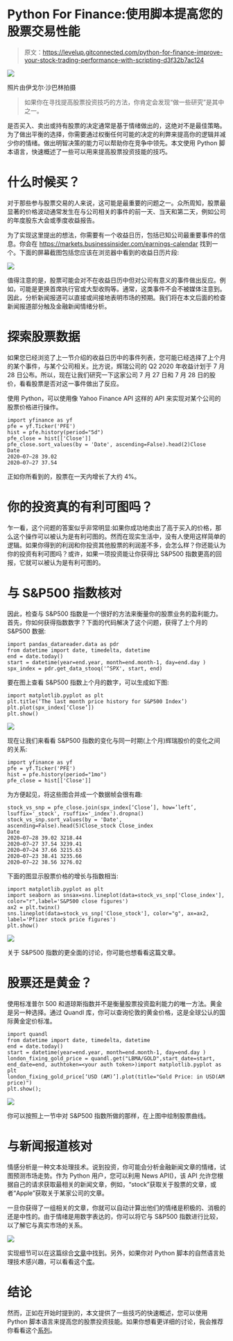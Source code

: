 # Python For Finance:使用脚本提高您的股票交易性能

> 原文：<https://levelup.gitconnected.com/python-for-finance-improve-your-stock-trading-performance-with-scripting-d3f32b7ac124>

![](img/c2bdfa90eed89be25012c49e94dd7f6c.png)

照片由伊戈尔·沙巴林拍摄

> 如果你在寻找提高股票投资技巧的方法，你肯定会发现“做一些研究”是其中之一。

是否买入、卖出或持有股票的决定通常是基于情绪做出的，这绝对不是最佳策略。为了做出平衡的选择，你需要通过权衡任何可能的决定的利弊来提高你的逻辑并减少你的情绪。做出明智决策的能力可以帮助你在竞争中领先。本文使用 Python 脚本语言，快速概述了一些可以用来提高股票投资技能的技巧。

# 什么时候买？

对于那些参与股票交易的人来说，这可能是最重要的问题之一。众所周知，股票最显著的价格波动通常发生在与公司相关的事件的前一天、当天和第二天，例如公司的年度股东大会或季度收益报告。

为了实现这里提出的想法，你需要有一个收益日历，包括已知公司最重要事件的信息。你会在 https://markets.businessinsider.com/earnings-calendar 找到一个。下面的屏幕截图包括您应该在浏览器中看到的收益日历片段:

![](img/ad851dd436f8c89d2256a0ab382f92b4.png)

值得注意的是，股票可能会对不在收益日历中但对公司有意义的事件做出反应。例如，可能是更换首席执行官或大型收购等。通常，这类事件不会不被媒体注意到。因此，分析新闻报道可以直接或间接地表明市场的预期。我们将在本文后面的检查新闻报道部分触及金融新闻情绪分析。

# 探索股票数据

如果您已经浏览了上一节介绍的收益日历中的事件列表，您可能已经选择了上个月的某个事件，与某个公司相关。比方说，辉瑞公司的 Q2 2020 年收益计划于 7 月 28 日公布。所以，现在让我们研究一下这家公司 7 月 27 日和 7 月 28 日的股价，看看股票是否对这一事件做出了反应。

使用 Python，可以使用像 Yahoo Finance API 这样的 API 来实现对某个公司的股票价格进行操作。

```
import yfinance as yf
pfe = yf.Ticker('PFE')
hist = pfe.history(period="5d") 
pfe_close = hist[['Close']]
pfe_close.sort_values(by = 'Date', ascending=False).head(2)Close
Date 
2020–07–28 39.02
2020–07–27 37.54
```

正如你所看到的，股票在一天内增长了大约 4%。

# 你的投资真的有利可图吗？

乍一看，这个问题的答案似乎非常明显:如果你成功地卖出了高于买入的价格，那么这个操作可以被认为是有利可图的。然而在现实生活中，没有人使用这样简单的逻辑。如果你得到的利润和你投资其他股票的利润差不多，会怎么样？你还能认为你的投资有利可图吗？或许，如果一项投资能让你获得比 S&P500 指数更高的回报，它就可以被认为是有利可图的。

# 与 S&P500 指数核对

因此，检查与 S&P500 指数是一个很好的方法来衡量你的股票业务的盈利能力。首先，你如何获得指数数字？下面的代码解决了这个问题，获得了上个月的 S&P500 数据:

```
import pandas_datareader.data as pdr
from datetime import date, timedelta, datetime
end = date.today()
start = datetime(year=end.year, month=end.month-1, day=end.day ) 
spx_index = pdr.get_data_stooq('^SPX', start, end)
```

要在图上查看 S&P500 指数上个月的数字，可以生成如下图:

```
import matplotlib.pyplot as plt
plt.title(‘The last month price history for S&P500 Index’)
plt.plot(spx_index[‘Close’]) 
plt.show()
```

![](img/8efc9083695ca1928b93a273452546dd.png)

现在让我们来看看 S&P500 指数的变化与同一时期(上个月)辉瑞股价的变化之间的关系:

```
import yfinance as yf
pfe = yf.Ticker('PFE')
hist = pfe.history(period="1mo") 
pfe_close = hist[['Close']]
```

为方便起见，将这些图合并成一个数据帧会很有趣:

```
stock_vs_snp = pfe_close.join(spx_index[‘Close’], how=’left’, lsuffix='_stock', rsuffix='_index').dropna()
stock_vs_snp.sort_values(by = 'Date', ascending=False).head(5)Close_stock Close_index
Date 
2020–07–28 39.02 3218.44
2020–07–27 37.54 3239.41
2020–07–24 37.66 3215.63
2020–07–23 38.41 3235.66
2020–07–22 38.56 3276.02
```

下面的图显示股票价格的增长与指数相当:

```
import matplotlib.pyplot as plt
import seaborn as snsax=sns.lineplot(data=stock_vs_snp['Close_index'], color="r",label='S&P500 close figures')
ax2 = plt.twinx()
sns.lineplot(data=stock_vs_snp['Close_stock'], color="g", ax=ax2, label='Pfizer stock price figures')
plt.show()
```

![](img/5caab4d7c93f468dae3442b7c2b9b426.png)

关于 S&P500 指数的更全面的讨论，你可能也想看看这篇文章。

# 股票还是黄金？

使用标准普尔 500 和道琼斯指数并不是衡量股票投资盈利能力的唯一方法。黄金是另一种选择。通过 Quandl 库，你可以查询伦敦的黄金价格，这是全球公认的国际黄金定价标准。

```
import quandl
from datetime import date, timedelta, datetime
end = date.today()
start = datetime(year=end.year, month=end.month-1, day=end.day ) 
london_fixing_gold_price = quandl.get("LBMA/GOLD",start_date=start, end_date=end, authtoken=<your auth token>)import matplotlib.pyplot as plt
london_fixing_gold_price[‘USD (AM)’].plot(title="Gold Price: in USD(AM price)") 
plt.show();
```

![](img/0fb97353df53b36172f3404e8df0fdee.png)

你可以按照上一节中对 S&P500 指数所做的那样，在上图中绘制股票曲线。

# 与新闻报道核对

情感分析是一种文本处理技术。说到投资，你可能会分析金融新闻文章的情绪，试图预测市场走势。作为 Python 用户，您可以利用 News API()，该 API 允许您根据自己的请求获取最相关的新闻文章，例如，“stock”获取关于股票的文章，或者“Apple”获取关于某家公司的文章。

一旦你获得了一组相关的文章，你就可以自动计算出他们的情绪是积极的、消极的还是中性的。由于情绪是用数字表达的，你可以将它与 S&P500 指数进行比较，以了解它与真实市场的关系。

![](img/19fa23687f4b8369cedb0ae04b13fd56.png)

实现细节可以在这篇综合[文章](https://medium.com/@realmistic/use-your-computer-to-make-informed-decisions-in-stock-trading-practical-introduction-part-3-7c520cf32d39)中找到。另外，如果你对 Python 脚本的自然语言处理技术感兴趣，可以看看这个[库](https://github.com/nlptechbook/examples)。

# 结论

然而，正如在开始时提到的，本文提供了一些技巧的快速概述，您可以使用 Python 脚本语言来提高您的股票投资技能。如果你想看更详细的讨论，我会推荐你看看这个[系列](https://medium.com/@realmistic/use-your-computer-to-make-informed-decisions-in-stock-trading-practical-introduction-part-2-832e6f67f590)。